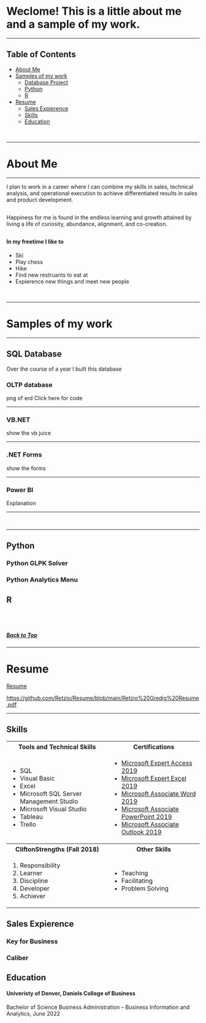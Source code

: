 <a name="top"></a>

# Weclome! This is a little about me and a sample of my work.
<hr>

## Table of Contents<a id="Top"></a>


* [About Me](#1)<br>
* [Samples of my work](#2)<br>
  * [Database Project](#2.1)<br>
  * [Python](#2.2)<br>
  * [R](#2.3)<br>
* [Resume](#3)<br>
    * [Sales Expierence](#3.1)<br>
    * [Skills](#3.2)<br>
    * [Education](#3.3)<br>
  
<br>
<hr>

# About Me<a id=1></a>
<hr>

I plan to work in a career where I can combine my skills in sales, technical analysis, and operational execution to achieve differentiated results in sales and product development.
## 
Happiness for me is found in the endless learning and growth attained by living a life of curiosity, abundance, alignment, and co-creation.
## 
#### In my freetime I like to
* Ski 
* Play chess
* Hike
* Find new restruants to eat at
* Expierence new things and meet new people

<br>
<hr>

# Samples of my work<a id=2></a>
<hr>

## SQL Database<a id=2.1></a>
Over the course of a year I built this database
### OLTP database
png of erd 
Click here for code 

<hr>

### VB.NET
show the vb juice

<hr>

### .NET Forms
show the forms

<hr>

### Power BI 
Explanation

<hr>
<br>


<hr>



## Python<a id=2.2></a>
### Python GLPK Solver
### Python Analytics Menu
## R<a id=2.3></a>


<br>
<br>

##### [Back to Top](#Top)

<hr>



# Resume <a id=3></a>

[Resume](Resume.pdf)


https://github.com/Retzio/Resume/blob/main/Retzio%20Gredig%20Resume.pdf

<hr>


## Skills <a id=3.1></a>
<table>
  <tr>
    <th>Tools and Technical Skills</th>
    <th>Certifications</th>
  </tr>
  <tr>
    <td>
     <ul>
        <li>SQL</li>
        <li>Visual Basic</li>
        <li>Excel</li>
        <li>Microsoft SQL Server Management Studio</li>
        <li>Microsoft Visual Studio</li>
        <li>Tableau</li>
        <li>Trello</li>
      </ul>
    </td>
    <td>
     <ul>
        <li><a href = "https://www.credly.com/badges/e654fce3-19be-40b3-9347-228eea2ce3a1/public_url">Microsoft Expert Access 2019</a></li>
        <li><a href = "https://www.credly.com/badges/23f6c6da-fbcd-4a01-bedc-2f9ca4e5a540/public_url">Microsoft Expert Excel 2019</a></li>
        <li><a href = "https://www.credly.com/badges/cc990015-1ddf-42e1-8924-71b24d236c37/public_url">Microsoft Associate Word 2019</a></li>
        <li><a href = "https://www.credly.com/badges/e1f089c5-e148-4a30-9dc3-b6551e873dd8/public_url">Microsoft Associate PowerPoint 2019</a></li>
       <li><a href = "https://www.credly.com/badges/7204aaa1-f592-4582-bc1c-7444f5d49cba/public_url">Microsoft Associate Outlook 2019</a></li>
      </ul>
    </td>
  </tr>
  <tr>
    <th>CliftonStrengths (Fall 2018)</th>
    <th>Other Skills</th>
 </tr>
 <tr>
   <td>
     <ol>
        <li>Responsibility</li>
        <li>Learner</li>
        <li>Discipline</li>
        <li>Developer</li>
        <li>Achiever</li>
     </ol>
   </td>
   <td>
     <ul>
        <li>Teaching</li>
        <li>Facilitating</li>
       <li>Problem Solving</li>
     </ul>
   </td>
 </tr>
</table>

## Sales Expierence<a id=3.2></a>

### Key for Business
  
### Caliber

## Education<a id=3.3></a>
####  Univeristy of Denver, Daniels College of Business
Bachelor of Science Business Administration – Business Information and Analytics, June 2022









